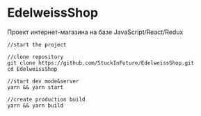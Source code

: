 # EdelweissShop
Проект интернет-магазина на базе JavaScript/React/Redux

    //start the project
    
    //clone repository
    git clone https://github.com/StuckInFuture/EdelweissShop.git
    cd EdelweissShop
    
    //start dev mode&server
    yarn && yarn start
    
    //create production build
    yarn && yarn build

